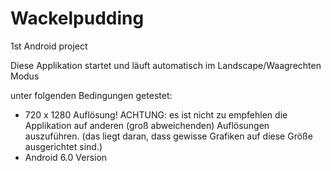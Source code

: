# Wackelpudding
1st Android project

Diese Applikation startet und läuft automatisch im Landscape/Waagrechten Modus

unter folgenden Bedingungen getestet:

- 720 x 1280 Auflösung! ACHTUNG: es ist nicht zu empfehlen die Applikation auf anderen (groß abweichenden) Auflösungen auszuführen. 
(das liegt daran, dass gewisse Grafiken auf diese Größe ausgerichtet sind.)
- Android 6.0 Version
